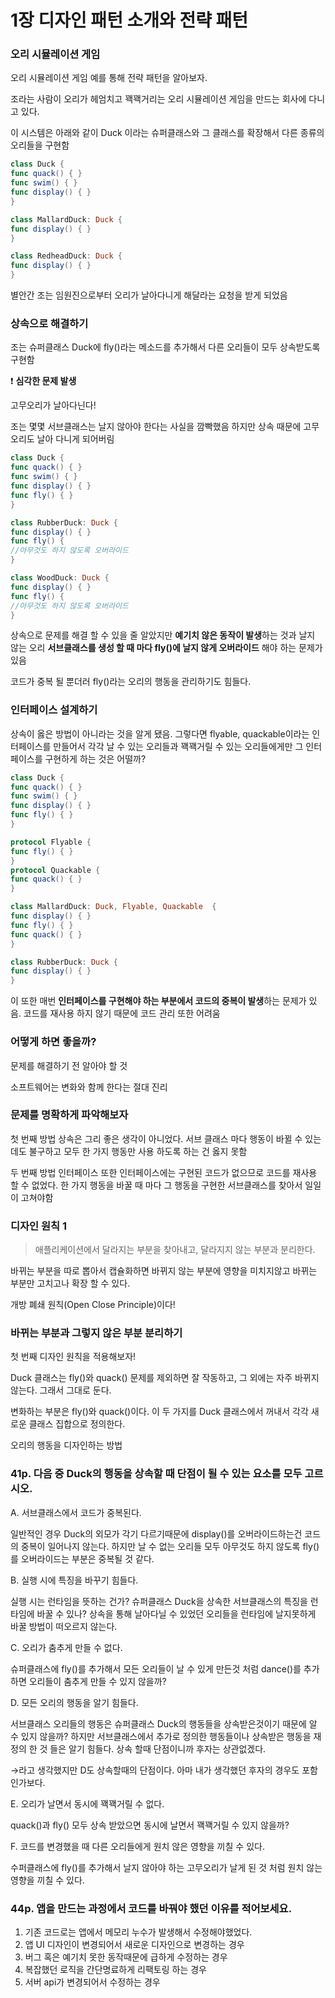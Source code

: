 # 1장 디자인 패턴 소개와 전략 패턴

### 오리 시뮬레이션 게임

오리 시뮬레이션 게임 예를 통해 전략 패턴을 알아보자.

조라는 사람이 오리가 헤엄치고 꽥꽥거리는 오리 시뮬레이션 게임을 만드는 회사에 다니고 있다.

이 시스템은 아래와 같이 Duck 이라는 슈퍼클래스와 그 클래스를 확장해서 다른 종류의 오리들을 구현함



```swift
class Duck {
func quack() { }
func swim() { }
func display() { }
}

class MallardDuck: Duck {
func display() { }
}

class RedheadDuck: Duck {
func display() { }
}
```

별안간 조는 임원진으로부터 오리가 날아다니게 해달라는 요청을 받게 되었음

### 상속으로 해결하기

조는 슈퍼클래스 Duck에 fly()라는 메소드를 추가해서 다른 오리들이 모두 상속받도록 구현함

❗ **심각한 문제 발생**

고무오리가 날아다닌다!

조는 몇몇 서브클래스는 날지 않아야 한다는 사실을 깜빡했음 하지만 상속 때문에 고무오리도 날아 다니게 되어버림

```swift
class Duck {
func quack() { }
func swim() { }
func display() { }
func fly() { }
}

class RubberDuck: Duck {
func display() { }
func fly() {
//아무것도 하지 않도록 오버라이드
}

class WoodDuck: Duck {
func display() { }
func fly() {
//아무것도 하지 않도록 오버라이드
}
```

상속으로 문제를 해결 할 수 있을 줄 알았지만 **예기치 않은 동작이 발생**하는 것과 날지 않는 오리 **서브클래스를 생성 할 때 마다 fly()에 날지 않게 오버라이드** 해야 하는 문제가 있음

코드가 중복 될 뿐더러 fly()라는 오리의 행동을 관리하기도 힘들다.

### 인터페이스 설계하기

상속이 옳은 방법이 아니라는 것을 알게 됐음. 그렇다면 flyable, quackable이라는 인터페이스를 만들어서 각각 날 수 있는 오리들과 꽥꽥거릴 수 있는 오리들에게만 그 인터페이스를 구현하게 하는 것은 어떨까?

```swift
class Duck {
func quack() { }
func swim() { }
func display() { }
func fly() { }
}

protocol Flyable {
func fly() { }
}
protocol Quackable {
func quack() { }
}

class MallardDuck: Duck, Flyable, Quackable  {
func display() { }
func fly() { }
func quack() { }
}

class RubberDuck: Duck {
func display() { }
}
```

이 또한 매번 **인터페이스를 구현해야 하는 부분에서 코드의 중복이 발생**하는 문제가 있음. 코드를 재사용 하지 않기 때문에 코드 관리 또한 어려움

### 어떻게 하면 좋을까?

문제를 해결하기 전 알아야 할 것

소프트웨어는 변화와 함께 한다는 절대 진리

### 문제를 명확하게 파악해보자

첫 번째 방법 상속은 그리 좋은 생각이 아니었다. 서브 클래스 마다 행동이 바뀔 수 있는데도 불구하고 모두 한 가지 행동만 사용 하도록 하는 건 옳지 못함

두 번째 방법 인터페이스 또한 인터페이스에는 구현된 코드가 없으므로 코드를 재사용 할 수 없었다. 한 가지 행동을 바꿀 때 마다 그 행동을 구현한 서브클래스를 찾아서 일일이 고쳐야함

### 디자인 원칙 1

> 애플리케이션에서 달라지는 부분을 찾아내고, 달라지지 않는 부분과 분리한다.
>

바뀌는 부분을 따로 뽑아서 캡슐화하면 바뀌지 않는 부분에 영향을 미치지않고 바뀌는 부분만 고치고나 확장 할 수 있다.

개방 폐쇄 원칙(Open Close Principle)이다!

### 바뀌는 부분과 그렇지 않은 부분 분리하기

첫 번째 디자인 원칙을 적용해보자!

Duck 클래스는 fly()와 quack() 문제를 제외하면 잘 작동하고, 그 외에는 자주 바뀌지 않는다. 그래서 그대로 둔다.

변화하는 부분은 fly()와 quack()이다. 이 두 가지를 Duck 클래스에서 꺼내서 각각 새로운 클래스 집합으로 정의한다.

오리의 행동을 디자인하는 방법

### 41p. 다음 중 Duck의 행동을 상속할 때 단점이 될 수 있는 요소를 모두 고르시오.

A. 서브클래스에서 코드가 중복된다.

일반적인 경우 Duck의 외모가 각기 다르기때문에 display()를 오버라이드하는건 코드의 중복이 일어나지 않는다. 하지만 날 수 없는 오리들 모두 아무것도 하지 않도록 fly()를 오버라이드는 부분은 중복될 것 같다.

B. 실행 시에 특징을 바꾸기 힘들다.

실행 시는 런타임을 뜻하는 건가? 슈퍼클래스 Duck을 상속한 서브클래스의 특징을 런타임에 바꿀 수 있나? 상속을 통해 날아다닐 수 있었던 오리들을 런타임에 날지못하게 바꿀 방법이 떠오르지 않는다.

C. 오리가 춤추게 만들 수 없다.

슈퍼클래스에 fly()를 추가해서 모든 오리들이 날 수 있게 만든것 처럼 dance()를 추가하면 오리들이 춤추게 만들 수 있지 않을까?

D. 모든 오리의 행동을 알기 힘들다.

서브클래스 오리들의 행동은 슈퍼클래스 Duck의 행동들을 상속받은것이기 때문에 알 수 있지 않을까? 하지만 서브클래스에서 추가로 정의한 행동들이나 상속받은 행동을 재정의 한 것 들은 알기 힘들다. 상속 할때 단점이니까 후자는 상관없겠다.

→라고 생각했지만 D도 상속할때의 단점이다. 아마 내가 생각했던 후자의 경우도 포함인가보다.

E. 오리가 날면서 동시에 꽥꽥거릴 수 없다.

quack()과 fly() 모두 상속 받았으면 동시에 날면서 꽥꽥거릴 수 있지 않을까?

F. 코드를 변경했을 때 다른 오리들에게 원치 않은 영향을 끼칠 수 있다.

수퍼클래스에 fly()를 추가해서 날지 않아야 하는 고무오리가 날게 된 것 처럼 원치 않는 영향을 끼칠 수 있다.

### 44p. 앱을 만드는 과정에서 코드를 바꿔야 했던 이유를 적어보세요.

1. 기존 코드로는 앱에서 메모리 누수가 발생해서 수정해야했었다.
2. 앱 UI 디자인이 변경되어서 새로운 디자인으로 변경하는 경우
3. 버그 혹은 예기치 못한 동작때문에 급하게 수정하는 경우
4. 복잡했던 로직을 간단명료하게 리팩토링 하는 경우
5. 서버 api가 변경되어서 수정하는 경우